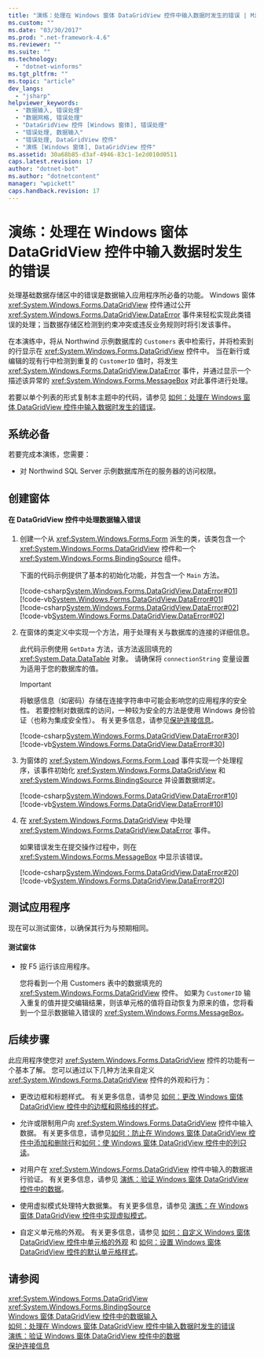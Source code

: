 ```yaml
---
title: "演练：处理在 Windows 窗体 DataGridView 控件中输入数据时发生的错误 | Microsoft Docs"
ms.custom: ""
ms.date: "03/30/2017"
ms.prod: ".net-framework-4.6"
ms.reviewer: ""
ms.suite: ""
ms.technology: 
  - "dotnet-winforms"
ms.tgt_pltfrm: ""
ms.topic: "article"
dev_langs: 
  - "jsharp"
helpviewer_keywords: 
  - "数据输入, 错误处理"
  - "数据网格, 错误处理"
  - "DataGridView 控件 [Windows 窗体], 错误处理"
  - "错误处理, 数据输入"
  - "错误处理, DataGridView 控件"
  - "演练 [Windows 窗体], DataGridView 控件"
ms.assetid: 30a68b85-d3af-4946-83c1-1e2d010d0511
caps.latest.revision: 17
author: "dotnet-bot"
ms.author: "dotnetcontent"
manager: "wpickett"
caps.handback.revision: 17
---
```

# 演练：处理在 Windows 窗体 DataGridView 控件中输入数据时发生的错误
处理基础数据存储区中的错误是数据输入应用程序所必备的功能。  Windows 窗体 <xref:System.Windows.Forms.DataGridView> 控件通过公开 <xref:System.Windows.Forms.DataGridView.DataError> 事件来轻松实现此类错误的处理；当数据存储区检测到约束冲突或违反业务规则时将引发该事件。  
  
 在本演练中，将从 Northwind 示例数据库的 `Customers` 表中检索行，并将检索到的行显示在 <xref:System.Windows.Forms.DataGridView> 控件中。  当在新行或编辑的现有行中检测到重复的 `CustomerID` 值时，将发生 <xref:System.Windows.Forms.DataGridView.DataError> 事件，并通过显示一个描述该异常的 <xref:System.Windows.Forms.MessageBox> 对此事件进行处理。  
  
 若要以单个列表的形式复制本主题中的代码，请参见 [如何：处理在 Windows 窗体 DataGridView 控件中输入数据时发生的错误](../../../../docs/framework/winforms/controls/handle-errors-that-occur-during-data-entry-in-the-datagrid.md)。  
  
## 系统必备  
 若要完成本演练，您需要：  
  
-   对 Northwind SQL Server 示例数据库所在的服务器的访问权限。  
  
## 创建窗体  
  
#### 在 DataGridView 控件中处理数据输入错误  
  
1.  创建一个从 <xref:System.Windows.Forms.Form> 派生的类，该类包含一个 <xref:System.Windows.Forms.DataGridView> 控件和一个 <xref:System.Windows.Forms.BindingSource> 组件。  
  
     下面的代码示例提供了基本的初始化功能，并包含一个 `Main` 方法。  
  
     [!code-csharp[System.Windows.Forms.DataGridView.DataError#01](../../../../samples/snippets/csharp/VS_Snippets_Winforms/System.Windows.Forms.DataGridView.DataError/CS/errorhandling.cs#01)]
     [!code-vb[System.Windows.Forms.DataGridView.DataError#01](../../../../samples/snippets/visualbasic/VS_Snippets_Winforms/System.Windows.Forms.DataGridView.DataError/VB/errorhandling.vb#01)]  
    [!code-csharp[System.Windows.Forms.DataGridView.DataError#02](../../../../samples/snippets/csharp/VS_Snippets_Winforms/System.Windows.Forms.DataGridView.DataError/CS/errorhandling.cs#02)]
    [!code-vb[System.Windows.Forms.DataGridView.DataError#02](../../../../samples/snippets/visualbasic/VS_Snippets_Winforms/System.Windows.Forms.DataGridView.DataError/VB/errorhandling.vb#02)]  
  
2.  在窗体的类定义中实现一个方法，用于处理有关与数据库的连接的详细信息。  
  
     此代码示例使用 `GetData` 方法，该方法返回填充的 <xref:System.Data.DataTable> 对象。  请确保将 `connectionString` 变量设置为适用于您的数据库的值。  
  
    > [!IMPORTANT]
    >  将敏感信息（如密码）存储在连接字符串中可能会影响您的应用程序的安全性。  若要控制对数据库的访问，一种较为安全的方法是使用 Windows 身份验证（也称为集成安全性）。  有关更多信息，请参见[保护连接信息](../../../../docs/framework/data/adonet/protecting-connection-information.md)。  
  
     [!code-csharp[System.Windows.Forms.DataGridView.DataError#30](../../../../samples/snippets/csharp/VS_Snippets_Winforms/System.Windows.Forms.DataGridView.DataError/CS/errorhandling.cs#30)]
     [!code-vb[System.Windows.Forms.DataGridView.DataError#30](../../../../samples/snippets/visualbasic/VS_Snippets_Winforms/System.Windows.Forms.DataGridView.DataError/VB/errorhandling.vb#30)]  
  
3.  为窗体的 <xref:System.Windows.Forms.Form.Load> 事件实现一个处理程序，该事件初始化 <xref:System.Windows.Forms.DataGridView> 和 <xref:System.Windows.Forms.BindingSource> 并设置数据绑定。  
  
     [!code-csharp[System.Windows.Forms.DataGridView.DataError#10](../../../../samples/snippets/csharp/VS_Snippets_Winforms/System.Windows.Forms.DataGridView.DataError/CS/errorhandling.cs#10)]
     [!code-vb[System.Windows.Forms.DataGridView.DataError#10](../../../../samples/snippets/visualbasic/VS_Snippets_Winforms/System.Windows.Forms.DataGridView.DataError/VB/errorhandling.vb#10)]  
  
4.  在 <xref:System.Windows.Forms.DataGridView> 中处理 <xref:System.Windows.Forms.DataGridView.DataError> 事件。  
  
     如果错误发生在提交操作过程中，则在 <xref:System.Windows.Forms.MessageBox> 中显示该错误。  
  
     [!code-csharp[System.Windows.Forms.DataGridView.DataError#20](../../../../samples/snippets/csharp/VS_Snippets_Winforms/System.Windows.Forms.DataGridView.DataError/CS/errorhandling.cs#20)]
     [!code-vb[System.Windows.Forms.DataGridView.DataError#20](../../../../samples/snippets/visualbasic/VS_Snippets_Winforms/System.Windows.Forms.DataGridView.DataError/VB/errorhandling.vb#20)]  
  
## 测试应用程序  
 现在可以测试窗体，以确保其行为与预期相同。  
  
#### 测试窗体  
  
-   按 F5 运行该应用程序。  
  
     您将看到一个用 Customers 表中的数据填充的 <xref:System.Windows.Forms.DataGridView> 控件。  如果为 `CustomerID` 输入重复的值并提交编辑结果，则该单元格的值将自动恢复为原来的值，您将看到一个显示数据输入错误的 <xref:System.Windows.Forms.MessageBox>。  
  
## 后续步骤  
 此应用程序使您对 <xref:System.Windows.Forms.DataGridView> 控件的功能有一个基本了解。  您可以通过以下几种方法来自定义 <xref:System.Windows.Forms.DataGridView> 控件的外观和行为：  
  
-   更改边框和标题样式。  有关更多信息，请参见 [如何：更改 Windows 窗体 DataGridView 控件中的边框和网格线的样式](../../../../docs/framework/winforms/controls/change-the-border-and-gridline-styles-in-the-datagrid.md)。  
  
-   允许或限制用户向 <xref:System.Windows.Forms.DataGridView> 控件中输入数据。  有关更多信息，请参见[如何：防止在 Windows 窗体 DataGridView 控件中添加和删除行](../../../../docs/framework/winforms/controls/prevent-row-addition-and-deletion-datagridview.md)和[如何：使 Windows 窗体 DataGridView 控件中的列只读](../../../../docs/framework/winforms/controls/how-to-make-columns-read-only-in-the-windows-forms-datagridview-control.md)。  
  
-   对用户在 <xref:System.Windows.Forms.DataGridView> 控件中输入的数据进行验证。  有关更多信息，请参见 [演练：验证 Windows 窗体 DataGridView 控件中的数据](../../../../docs/framework/winforms/controls/walkthrough-validating-data-in-the-windows-forms-datagridview-control.md)。  
  
-   使用虚拟模式处理特大数据集。  有关更多信息，请参见 [演练：在 Windows 窗体 DataGridView 控件中实现虚拟模式](../../../../docs/framework/winforms/controls/implementing-virtual-mode-wf-datagridview-control.md)。  
  
-   自定义单元格的外观。  有关更多信息，请参见 [如何：自定义 Windows 窗体 DataGridView 控件中单元格的外观](../../../../docs/framework/winforms/controls/customize-the-appearance-of-cells-in-the-datagrid.md) 和 [如何：设置 Windows 窗体 DataGridView 控件的默认单元格样式](../../../../docs/framework/winforms/controls/how-to-set-default-cell-styles-for-the-windows-forms-datagridview-control.md)。  
  
## 请参阅  
 <xref:System.Windows.Forms.DataGridView>   
 <xref:System.Windows.Forms.BindingSource>   
 [Windows 窗体 DataGridView 控件中的数据输入](../../../../docs/framework/winforms/controls/data-entry-in-the-windows-forms-datagridview-control.md)   
 [如何：处理在 Windows 窗体 DataGridView 控件中输入数据时发生的错误](../../../../docs/framework/winforms/controls/handle-errors-that-occur-during-data-entry-in-the-datagrid.md)   
 [演练：验证 Windows 窗体 DataGridView 控件中的数据](../../../../docs/framework/winforms/controls/walkthrough-validating-data-in-the-windows-forms-datagridview-control.md)   
 [保护连接信息](../../../../docs/framework/data/adonet/protecting-connection-information.md)